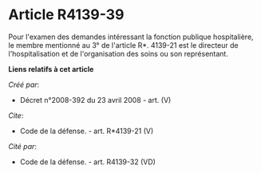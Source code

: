 # Article R4139-39

Pour l'examen des demandes intéressant la fonction publique hospitalière, le membre mentionné au 3° de l'article R*. 4139-21
est le directeur de l'hospitalisation et de l'organisation des soins ou son représentant.

**Liens relatifs à cet article**

_Créé par_:

  - Décret n°2008-392 du 23 avril 2008 - art. (V)

_Cite_:

  - Code de la défense. - art. R*4139-21 (V)

_Cité par_:

  - Code de la défense. - art. R4139-32 (VD)
